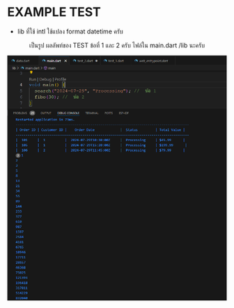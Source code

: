 # EXAMPLE TEST
- lib ที่ใช้ intl ใช้แปลง format datetime ครับ





 <p align="center">
เป็นรูป ผลลัพท์ของ TEST ข้อที่ 1 และ 2 ครับ  ไฟล์ใน main.dart /lib นะครับ </p>

  <p align="center">
<img src="https://github.com/JOJODOll/EXAMPLE_TEST/raw/main/picture/image.png" alt="Description of image" width="600" />
</p>

